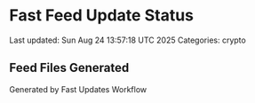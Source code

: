 # Fast Feed Update Status
Last updated: Sun Aug 24 13:57:18 UTC 2025
Categories: crypto

## Feed Files Generated

Generated by Fast Updates Workflow
